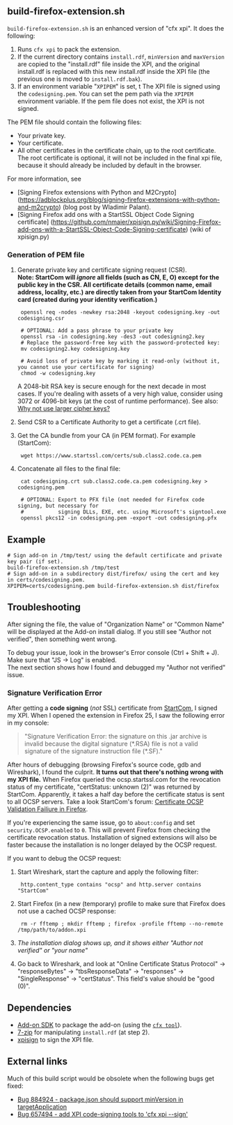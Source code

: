 ## build-firefox-extension.sh
`build-firefox-extension.sh` is an enhanced version of "cfx xpi". It does the following:

1. Runs `cfx xpi` to pack the extension.
2. If the current directory contains `install.rdf`, `minVersion` and `maxVersion`
   are copied to the "install.rdf" file inside the XPI, and the original install.rdf
   is replaced with this new install.rdf inside the XPI file
   (the previous one is moved to `install.rdf.bak`).
3. If an environment variable "`XPIPEM`" is set, t
   The XPI file is signed using the `codesigning.pem`. You can set the pem path via the
   `XPIPEM` environment variable. If the pem file does not exist, the XPI is not signed.

The PEM file should contain the following files:

- Your private key.
- Your certificate.
- All other certificates in the certificate chain, up to the root certificate.
  The root certificate is optional, it will not be included in the final xpi file,
  because it should already be included by default in the browser.

For more information, see

- [Signing Firefox extensions with Python and M2Crypto]
  (https://adblockplus.org/blog/signing-firefox-extensions-with-python-and-m2crypto) (blog post by Wladimir Palant).
- [Signing Firefox add ons with a StartSSL Object Code Signing certificate]
  (https://github.com/nmaier/xpisign.py/wiki/Signing-Firefox-add-ons-with-a-StartSSL-Object-Code-Signing-certificate)
  (wiki of xpisign.py)

### Generation of PEM file
1. Generate private key and certificate signing request (CSR).  
   **Note: StartCom will *ignore* all fields (such as CN, E, O) except for the public key
   in the CSR. All certificate details (common name, email address, locality, etc.) are
   directly taken from your StartCom Identity card (created during your identity verification.)**

        openssl req -nodes -newkey rsa:2048 -keyout codesigning.key -out codesigning.csr

        # OPTIONAL: Add a pass phrase to your private key
        openssl rsa -in codesigning.key -des3 -out codesigning2.key
        # Replace the password-free key with the password-protected key:
        mv codesigning2.key codesigning.key

        # Avoid loss of private key by marking it read-only (without it, you cannot use your certificate for signing)
        chmod -w codesigning.key

   A 2048-bit RSA key is secure enough for the next decade in most cases. If you're dealing with assets of a very high
   value, consider using 3072 or 4096-bit keys (at the cost of runtime performance).
   See also: [Why not use larger cipher keys?](http://security.stackexchange.com/questions/25375/why-not-use-larger-cipher-keys)

2. Send CSR to a Certificate Authority to get a certificate (.crt file).
3. Get the CA bundle from your CA (in PEM format). For example (StartCom):

        wget https://www.startssl.com/certs/sub.class2.code.ca.pem

4. Concatenate all files to the final file:

        cat codesigning.crt sub.class2.code.ca.pem codesigning.key > codesigning.pem
        
        # OPTIONAL: Export to PFX file (not needed for Firefox code signing, but necessary for
        #           signing DLLs, EXE, etc. using Microsoft's signtool.exe
        openssl pkcs12 -in codesigning.pem -export -out codesigning.pfx

## Example
```
# Sign add-on in /tmp/test/ using the default certificate and private key pair (if set).
build-firefox-extension.sh /tmp/test
# Sign add-on in a subdirectory dist/firefox/ using the cert and key in certs/codesigning.pem.
XPIPEM=certs/codesigning.pem build-firefox-extension.sh dist/firefox
```

## Troubleshooting
After signing the file, the value of "Organization Name" or "Common Name" will be displayed at the Add-on install dialog.
If you still see "Author not verified", then something went wrong.

To debug your issue, look in the browser's Error console (Ctrl + Shift + J). Make sure that "JS -> Log" is enabled.  
The next section shows how I found and debugged my "Author not verified" issue.

### Signature Verification Error
After getting a **code signing** (*not* SSL) certificate from [StartCom](https://www.startssl.com/), I signed
my XPI. When I opened the extension in Firefox 25, I saw the following error in my console:

> "Signature Verification Error: the signature on this .jar archive is invalid because the digital signature
> (\*.RSA) file is not a valid signature of the signature instruction file (\*.SF)."

After hours of debugging (browsing Firefox's source code, gdb and Wireshark), I found the culprit. **It turns
out that there's nothing wrong with my XPI file.** When Firefox queried the ocsp.startssl.com for the revocation
status of my certificate, "certStatus: unknown (2)" was returned by StartCom. Apparently, it takes a half day
before the certificate status is sent to all OCSP servers. Take a look StartCom's forum:
[Certificate OCSP Validation Failiure in Firefox](https://forum.startcom.org/viewtopic.php?f=15&t=2654).

If you're experiencing the same issue, go to `about:config` and set `security.OCSP.enabled` to `0`. This will
prevent Firefox from checking the certificate revocation status. Installation of signed extensions will also
be faster because the installation is no longer delayed by the OCSP request.

If you want to debug the OCSP request:

1. Start Wireshark, start the capture and apply the following filter:

        http.content_type contains "ocsp" and http.server contains "StartCom"
2. Start Firefox (in a new (temporary) profile to make sure that Firefox does not use a cached OCSP response:

        rm -r fftemp ; mkdir fftemp ; firefox -profile fftemp --no-remote /tmp/path/to/addon.xpi
3. *The installation dialog shows up, and it shows either "Author not verified" or "your name"*
4. Go back to Wireshark, and look at "Online Certificate Status Protocol" -> "responseBytes" -> "tbsResponseData" ->
   "responses" -> "SingleResponse" -> "certStatus". This field's value should be "good (0)".

## Dependencies
- [Add-on SDK](https://addons.mozilla.org/en-US/developers/docs/sdk/latest/dev-guide/tutorials/installation.html)
  to package the add-on (using the [`cfx tool`](https://addons.mozilla.org/en-US/developers/docs/sdk/latest/dev-guide/cfx-tool.html)).
- [7-zip](http://www.7-zip.org) for manipulating `install.rdf` (at step 2).
- [xpisign](https://github.com/nmaier/xpisign.py/) to sign the XPI file.

## External links
Much of this build script would be obsolete when the following bugs get fixed:

- [Bug 884924 - package.json should support minVersion in targetApplication](https://bugzilla.mozilla.org/show_bug.cgi?id=884924)
- [Bug 657494 - add XPI code-signing tools to 'cfx xpi --sign'](https://bugzilla.mozilla.org/show_bug.cgi?id=657494)
